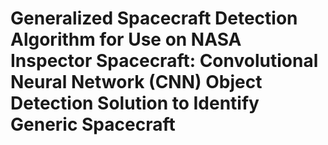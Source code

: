 # Generalized Spacecraft Detection Algorithm for Use on NASA Inspector Spacecraft: Convolutional Neural Network (CNN) Object Detection Solution to Identify Generic Spacecraft
